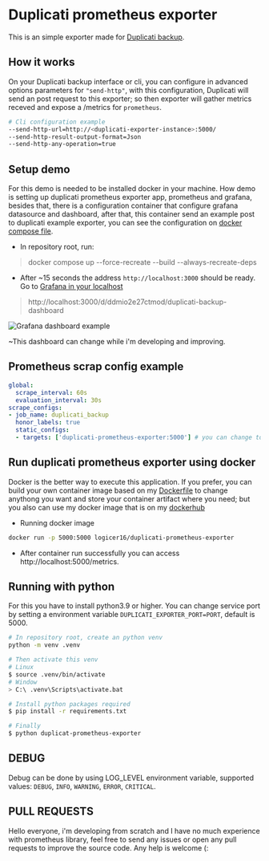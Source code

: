# Duplicati prometheus exporter
This is an simple exporter made for [Duplicati backup](https://duplicati.com).

## How it works
On your Duplicati backup interface or cli, you can configure in advanced options parameters for `"send-http"`, with this configuration, Duplicati will send an post request to this exporter; so then exporter will gather metrics receved and expose a /metrics for `prometheus`.

```bash
# Cli configuration example
--send-http-url=http://<duplicati-exporter-instance>:5000/
--send-http-result-output-format=Json
--send-http-any-operation=true
```

## Setup demo
For this demo is needed to be installed docker in your machine. How demo is setting up duplicati prometheus exporter app, prometheus and grafana, besides that, there is a configuration container that configure grafana datasource and dashboard, after that, this container send an example post to duplicati example exporter, you can see the configuration on [docker compose file](docker-compose.yml).
- In repository root, run:
> docker compose up --force-recreate --build --always-recreate-deps
- After ~15 seconds the address `http://localhost:3000` should be ready. Go to [Grafana in your localhost](http://localhost:3000/d/ddmio2e27ctmod/duplicati-backup-dashboard)
> http://localhost:3000/d/ddmio2e27ctmod/duplicati-backup-dashboard

![Grafana dashboard example](https://github.com/Logicer16/duplicati-prometheus-exporter/raw/main/docs/static/grafan-dash.png)

~This dashboard can change while i'm developing and improving.

## Prometheus scrap config example
```yaml
global:
  scrape_interval: 60s
  evaluation_interval: 30s
scrape_configs:
- job_name: duplicati_backup
  honor_labels: true
  static_configs:
  - targets: ['duplicati-prometheus-exporter:5000'] # you can change to set your exporter instance
```

## Run duplicati prometheus exporter using docker
Docker is the better way to execute this application. If you prefer, you can build your own
container image based on my [Dockerfile](Dockerfile) to change anythong you want and store your
container artifact where you need; but you also can use my docker image that is on my [dockerhub](https://hub.docker.com/repository/docker/logicer16/duplicati-prometheus-exporter/general)

- Running docker image
```sh
docker run -p 5000:5000 logicer16/duplicati-prometheus-exporter
```

- After container run successfully you can access http://localhost:5000/metrics.

## Running with python 
For this you have to install python3.9 or higher. You can change service port by setting a environment variable `DUPLICATI_EXPORTER_PORT=PORT`, default is 5000.

```bash
# In repository root, create an python venv
python -m venv .venv

# Then activate this venv
# Linux
$ source .venv/bin/activate 
# Window
> C:\ .venv\Scripts\activate.bat

# Install python packages required
$ pip install -r requirements.txt

# Finally
$ python duplicat-prometheus-exporter
```

## DEBUG
Debug can be done by using LOG_LEVEL environment variable, supported values:
`DEBUG`, `INFO`, `WARNING`, `ERROR`, `CRITICAL`.

## PULL REQUESTS
Hello everyone, i'm developing from scratch and I have no much experience with prometheus library, feel free to send any issues or open any pull requests to improve the source code. Any help is welcome (:

